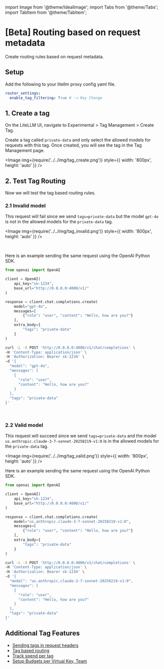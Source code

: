 import Image from '@theme/IdealImage';
import Tabs from '@theme/Tabs';
import TabItem from '@theme/TabItem';

# [Beta] Routing based on request metadata

Create routing rules based on request metadata.

## Setup

Add the following to your litellm proxy config yaml file.

```yaml showLineNumbers title="litellm proxy config.yaml"
router_settings:
  enable_tag_filtering: True # 👈 Key Change
```

## 1. Create a tag

On the LiteLLM UI, navigate to Experimental > Tag Management > Create Tag.

Create a tag called `private-data` and only select the allowed models for requests with this tag. Once created, you will see the tag in the Tag Management page.

<Image img={require('../../img/tag_create.png')}  style={{ width: '800px', height: 'auto' }} />


## 2. Test Tag Routing

Now we will test the tag based routing rules.

### 2.1 Invalid model

This request will fail since we send `tags=private-data` but the model `gpt-4o` is not in the allowed models for the `private-data` tag.

<Image img={require('../../img/tag_invalid.png')}  style={{ width: '800px', height: 'auto' }} />

<br />

Here is an example sending the same request using the OpenAI Python SDK.
<Tabs>
<TabItem value="python" label="OpenAI Python SDK">

```python showLineNumbers
from openai import OpenAI

client = OpenAI(
    api_key="sk-1234",
    base_url="http://0.0.0.0:4000/v1/"
)

response = client.chat.completions.create(
    model="gpt-4o",
    messages=[
        {"role": "user", "content": "Hello, how are you?"}
    ],
    extra_body={
        "tags": "private-data"
    }
)
```

</TabItem>
<TabItem value="curl" label="cURL">

```bash
curl -L -X POST 'http://0.0.0.0:4000/v1/chat/completions' \
-H 'Content-Type: application/json' \
-H 'Authorization: Bearer sk-1234' \
-d '{
  "model": "gpt-4o",
  "messages": [
    {
      "role": "user",
      "content": "Hello, how are you?"
    }
  ],
  "tags": "private-data"
}'
```

</TabItem>
</Tabs>

<br />

### 2.2 Valid model

This request will succeed since we send `tags=private-data` and the model `us.anthropic.claude-3-7-sonnet-20250219-v1:0` is in the allowed models for the `private-data` tag.

<Image img={require('../../img/tag_valid.png')}  style={{ width: '800px', height: 'auto' }} />

Here is an example sending the same request using the OpenAI Python SDK.

<Tabs>
<TabItem value="python" label="OpenAI Python SDK">

```python showLineNumbers
from openai import OpenAI

client = OpenAI(
    api_key="sk-1234",
    base_url="http://0.0.0.0:4000/v1/"
)

response = client.chat.completions.create(
    model="us.anthropic.claude-3-7-sonnet-20250219-v1:0",
    messages=[
        {"role": "user", "content": "Hello, how are you?"}
    ],
    extra_body={
        "tags": "private-data"
    }
)
```

</TabItem>
<TabItem value="curl" label="cURL">

```bash
curl -L -X POST 'http://0.0.0.0:4000/v1/chat/completions' \
-H 'Content-Type: application/json' \
-H 'Authorization: Bearer sk-1234' \
-d '{
  "model": "us.anthropic.claude-3-7-sonnet-20250219-v1:0",
  "messages": [
    {
      "role": "user",
      "content": "Hello, how are you?"
    }
  ],
  "tags": "private-data"
}'
```

</TabItem>
</Tabs>



## Additional Tag Features
- [Sending tags in request headers](https://docs.litellm.ai/docs/proxy/tag_routing#calling-via-request-header)
- [Tag based routing](https://docs.litellm.ai/docs/proxy/tag_routing)
- [Track spend per tag](cost_tracking#-custom-tags)
- [Setup Budgets per Virtual Key, Team](users)

